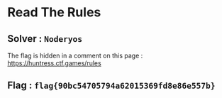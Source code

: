# Read The Rules

## Solver : `Noderyos`

The flag is hidden in a comment on this page : https://huntress.ctf.games/rules

## Flag : `flag{90bc54705794a62015369fd8e86e557b}`
